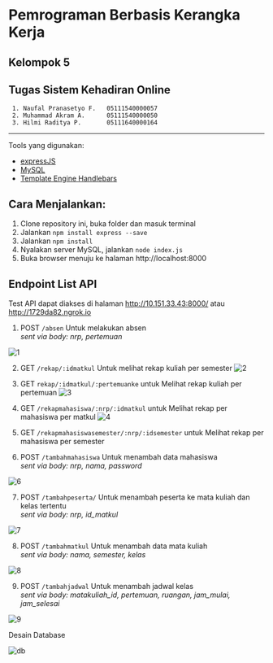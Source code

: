 # Pemrograman Berbasis Kerangka Kerja
## Kelompok 5
## Tugas Sistem Kehadiran Online

     1. Naufal Pranasetyo F.   05111540000057
     2. Muhammad Akram A.      05111540000050
     3. Hilmi Raditya P.       05111640000164
    
---

Tools yang digunakan: 
- [expressJS](https://expressjs.com/)
- [MySQL](https://www.mysql.com/) 
- [Template Engine Handlebars](https://www.npmjs.com/package/express-handlebars)
   
## Cara Menjalankan:
1. Clone repository ini, buka folder dan masuk terminal
2. Jalankan `npm install express --save`
3. Jalankan `npm install`
4. Nyalakan server MySQL, jalankan `node index.js`
5. Buka browser menuju ke halaman http://localhost:8000


## Endpoint List API
Test API dapat diakses di halaman http://10.151.33.43:8000/ atau http://1729da82.ngrok.io
1. POST `/absen` Untuk melakukan absen  
*sent via body: nrp, pertemuan*

![1](img/1.jpg)

2. GET `/rekap/:idmatkul` Untuk melihat rekap kuliah per semester
![2](img/2.jpg)

3. GET `rekap/:idmatkul/:pertemuanke` untuk Melihat rekap kuliah per pertemuan
![3](img/3.jpg)

4. GET `/rekapmahasiswa/:nrp/:idmatkul` untuk Melihat rekap per mahasiswa per matkul
![4](img/4.jpg)

5. GET `/rekapmahasiswasemester/:nrp/:idsemester` untuk Melihat rekap per mahasiswa per semester 

6. POST `/tambahmahasiswa` Untuk menambah data mahasiswa  
*sent via body: nrp, nama, password*

![6](img/6.jpg)


7. POST `/tambahpeserta/` Untuk menambah peserta ke mata kuliah dan kelas tertentu  
*sent via body: nrp, id_matkul*

![7](img/7.jpg)

8. POST `/tambahmatkul` Untuk menambah data mata kuliah  
*sent via body: nama, semester, kelas*

![8](img/8.jpg)

9. POST `/tambahjadwal` Untuk menambah jadwal kelas  
*sent via body: matakuliah_id, pertemuan, ruangan, jam_mulai, jam_selesai*

![9](img/9.jpg)

Desain Database

![db](Database.png)


